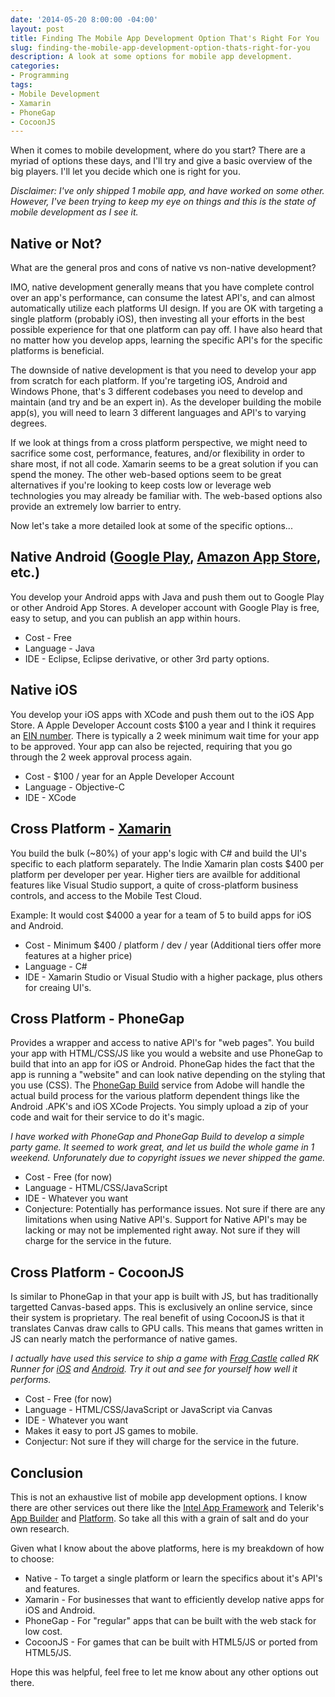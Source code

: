 ```yaml
---
date: '2014-05-20 8:00:00 -04:00'
layout: post
title: Finding The Mobile App Development Option That's Right For You
slug: finding-the-mobile-app-development-option-thats-right-for-you
description: A look at some options for mobile app development.
categories:
- Programming
tags:
- Mobile Development
- Xamarin
- PhoneGap
- CocoonJS
---
```


When it comes to mobile development, where do you start?  There are a myriad of options these days, and I'll try and give a basic overview of the big players.  I'll let you decide which one is right for you.

*Disclaimer: I've only shipped 1 mobile app, and have worked on some other.  However, I've been trying to keep my eye on things and this is the state of mobile development as I see it.*


## Native or Not?

What are the general pros and cons of native vs non-native development?

IMO, native development generally means that you have complete control over an app's performance, can consume the latest API's, and can almost automatically utilize each platforms UI design.  If you are OK with targeting a single platform (probably iOS), then investing all your efforts in the best possible experience for that one platform can pay off.  I have also heard that no matter how you develop apps, learning the specific API's for the specific platforms is beneficial. 

The downside of native development is that you need to develop your app from scratch for each platform.  If you're targeting iOS, Android and Windows Phone, that's 3 different codebases you need to develop and maintain (and try and be an expert in).  As the developer building the mobile app(s), you will need to learn 3 different languages and API's to varying degrees.

If we look at things from a cross platform perspective, we might need to sacrifice some cost, performance, features, and/or flexibility in order to share most, if not all code.  Xamarin seems to be a great solution if you can spend the money.  The other web-based options seem to be great alternatives if you're looking to keep costs low or leverage web technologies you may already be familiar with.  The web-based options also provide an extremely low barrier to entry.

Now let's take a more detailed look at some of the specific options...


## Native Android ([Google Play](https://www.google.com/url?sa=t&rct=j&q=&esrc=s&source=web&cd=1&cad=rja&uact=8&ved=0CCAQFjAA&url=https%3A%2F%2Fplay.google.com%2Fapps%2Fpublish%2F&ei=nB-PU8GXNYzgsATKy4D4AQ&usg=AFQjCNEvG-AI0sojdmEeraO9D_b4Xtsn6g&sig2=8qpONJjRVtg6CwALqtlsLA "Google Play Developer Console enables developers to easily publish and distribute their applications directly to users of Android-compatible phones"), [Amazon App Store](https://developer.amazon.com/public), etc.)

You develop your Android apps with Java and push them out to Google Play or other Android App Stores.  A developer account with Google Play is free, easy to setup, and you can publish an app within hours.

- Cost - Free
- Language - Java
- IDE - Eclipse, Eclipse derivative, or other 3rd party options.


## Native iOS

You develop your iOS apps with XCode and push them out to the iOS App Store.  A Apple Developer Account costs $100 a year and I think it requires an [EIN number](http://www.irs.gov/Businesses/Small-Businesses-&-Self-Employed/Apply-for-an-Employer-Identification-Number-(EIN)-Online).  There is typically a 2 week minimum wait time for your app to be approved.  Your app can also be rejected, requiring that you go through the 2 week approval process again.

- Cost - $100 / year for an Apple Developer Account
- Language - Objective-C
- IDE - XCode


## Cross Platform - [Xamarin](http://xamarin.com/ "Create native iOS, Android, Mac and Windows apps in C#")

You build the bulk (~80%) of your app's logic with C# and build the UI's specific to each platform separately.  The Indie Xamarin plan costs $400 per platform per developer per year.  Higher tiers are availble for additional features like Visual Studio support, a quite of cross-platform business controls, and access to the Mobile Test Cloud.

Example: It would cost $4000 a year for a team of 5 to build apps for iOS and Android.

- Cost - Minimum $400 / platform / dev / year (Additional tiers offer more features at a higher price)
- Language - C#
- IDE - Xamarin Studio or Visual Studio with a higher package, plus others for creaing UI's.


## Cross Platform - PhoneGap

Provides a wrapper and access to native API's for "web pages".  You build your app with HTML/CSS/JS like you would a website and use PhoneGap to build that into an app for iOS or Android.  PhoneGap hides the fact that the app is running a "website" and can look native depending on the styling that you use (CSS).  The [PhoneGap Build](https://build.phonegap.com/) service from Adobe will handle the actual build process for the various platform dependent things like the Android .APK's and iOS XCode Projects.  You simply upload a zip of your code and wait for their service to do it's magic.

*I have worked with PhoneGap and PhoneGap Build to develop a simple party game.  It seemed to work great, and let us build the whole game in 1 weekend.  Unforunately due to copyright issues we never shipped the game.*

- Cost - Free (for now)
- Language - HTML/CSS/JavaScript
- IDE - Whatever you want
- Conjecture: Potentially has performance issues. Not sure if there are any limitations when using Native API's.  Support for Native API's may be lacking or may not be implemented right away.  Not sure if they will charge for the service in the future.


## Cross Platform - CocoonJS

Is similar to PhoneGap in that your app is built with JS, but has traditionally targetted Canvas-based apps.  This is exclusively an online service, since their system is proprietary.  The real benefit of using CocoonJS is that it translates Canvas draw calls to GPU calls.  This means that games written in JS can nearly match the performance of native games.

*I actually have used this service to ship a game with [Frag Castle](http://fragcastle.com/) called RK Runner for [iOS](https://itunes.apple.com/tc/app/rk-runner/id632390010?mt=8) and [Android](https://play.google.com/store/apps/details?id=com.fragcastle.rkrunner).  Try it out and see for yourself how well it performs.*

- Cost - Free (for now)
- Language - HTML/CSS/JavaScript or JavaScript via Canvas
- IDE - Whatever you want
- Makes it easy to port JS games to mobile.
- Conjectur: Not sure if they will charge for the service in the future.


## Conclusion

This is not an exhaustive list of mobile app development options.  I know there are other services out there like the [Intel App Framework](http://app-framework-software.intel.com/ "The JavaScript library for mobile HTML5 app development.") and Telerik's [App Builder](http://www.telerik.com/appbuilder "Telerik App Builder") and [Platform](http://www.telerik.com/platform "Telerik Platform").  So take all this with a grain of salt and do your own research.

Given what I know about the above platforms, here is my breakdown of how to choose:

- Native - To target a single platform or learn the specifics about it's API's and features.
- Xamarin - For businesses that want to efficiently develop native apps for iOS and Android.
- PhoneGap - For "regular" apps that can be built with the web stack for low cost.
- CocoonJS - For games that can be built with HTML5/JS or ported from HTML5/JS.

Hope this was helpful, feel free to let me know about any other options out there.